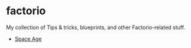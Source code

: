 # factorio

My collection of Tips & tricks, blueprints, and other Factorio-related stuff.

- [Space Age](./space_age/README.md)
